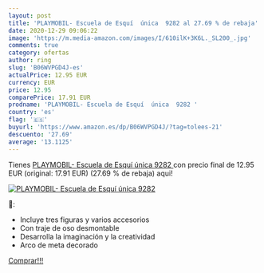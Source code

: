 ```yaml
---
layout: post
title: 'PLAYMOBIL- Escuela de Esquí  única  9282 al 27.69 % de rebaja'
date: 2020-12-29 09:06:22
image: 'https://m.media-amazon.com/images/I/610ilK+3K6L._SL200_.jpg'
comments: true
category: ofertas
author: ring
slug: 'B06WVPGD4J-es'
actualPrice: 12.95 EUR
currency: EUR
price: 12.95
comparePrice: 17.91 EUR
prodname: 'PLAYMOBIL- Escuela de Esquí  única  9282 '
country: 'es'
flag: '🇪🇸'
buyurl: 'https://www.amazon.es/dp/B06WVPGD4J/?tag=tolees-21'
descuento: '27.69'
average: '13.1125'
---
```


Tienes [PLAYMOBIL- Escuela de Esquí  única  9282 ](https://www.amazon.es/dp/B06WVPGD4J/?tag=tolees-21) con precio final de  12.95 EUR (original: 17.91 EUR) (27.69 %  de rebaja) aqui!

[![PLAYMOBIL- Escuela de Esquí  única  9282](https://m.media-amazon.com/images/I/610ilK+3K6L._SL200_.jpg)](https://www.amazon.es/dp/B06WVPGD4J/?tag=tolees-21)

🔎:

- Incluye tres figuras y varios accesorios
- Con traje de oso desmontable
- Desarrolla la imaginación y la creatividad
- Arco de meta decorado

[Comprar!!!](https://www.amazon.es/dp/B06WVPGD4J/?tag=tolees-21)
